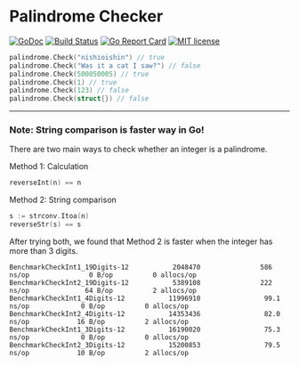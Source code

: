 # Palindrome Checker

[![GoDoc](https://godoc.org/github.com/ebiiim/palindrome?status.svg)](https://godoc.org/github.com/ebiiim/palindrome)
[![Build Status](https://travis-ci.org/ebiiim/palindrome.svg?branch=master)](https://travis-ci.org/ebiiim/palindrome)
[![Go Report Card](https://goreportcard.com/badge/github.com/ebiiim/palindrome)](https://goreportcard.com/report/github.com/ebiiim/palindrome)
[![MIT license](https://img.shields.io/badge/License-MIT-blue.svg)](https://lbesson.mit-license.org)

```go
palindrome.Check("nishioishin") // true
palindrome.Check("Was it a cat I saw?") // false
palindrome.Check(500050005) // true
palindrome.Check(1) // true
palindrome.Check(123) // false
palindrome.Check(struct{}) // false
```

---

### Note: String comparison is faster way in Go!

There are two main ways to check whether an integer is a palindrome.

Method 1: Calculation

```go
reverseInt(n) == n
```

Method 2: String comparison

```go
s := strconv.Itoa(n)
reverseStr(s) == s
```

After trying both, we found that Method 2 is faster when the integer has more than 3 digits.

```text
BenchmarkCheckInt1_19Digits-12           2048470               586 ns/op               0 B/op          0 allocs/op
BenchmarkCheckInt2_19Digits-12           5389108               222 ns/op              64 B/op          2 allocs/op
BenchmarkCheckInt1_4Digits-12           11996910                99.1 ns/op             0 B/op          0 allocs/op
BenchmarkCheckInt2_4Digits-12           14353436                82.0 ns/op            16 B/op          2 allocs/op
BenchmarkCheckInt1_3Digits-12           16190020                75.3 ns/op             0 B/op          0 allocs/op
BenchmarkCheckInt2_3Digits-12           15200853                79.5 ns/op            10 B/op          2 allocs/op
```
